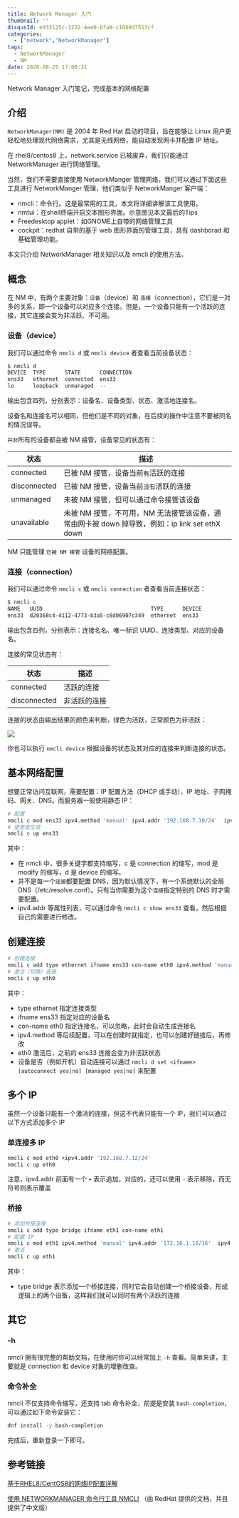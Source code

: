 ```yaml
---
title: Network Manager 入门
thumbnail: ''
disqusId: e933125c-1232-4ee0-bfa9-c1669d7513cf
categories:
  - ["network","NetworkManager"]
tags:
  - NetworkManager
  - NM
date: 2020-08-25 17:00:31
---
```


Network Manager 入门笔记，完成基本的网络配置

<!-- more -->

## 介绍

`NetworkManager(NM)` 是 2004 年 Red Hat 启动的项目，旨在能够让 Linux 用户更轻松地处理现代网络需求，尤其是无线网络，能自动发现网卡并配置 IP 地址。

在 rhel8/centos8 上，network.service 已被废弃，我们只能通过 NetworkManager 进行网络管理。

当然，我们不需要直接使用 NetworkManger 管理网络，我们可以通过下面这些工具进行 NetworkManger 管理，他们类似于 NetworkManger 客户端：

- nmcli：命令行。这是最常用的工具，本文将详细讲解该工具使用。
- nmtui：在shell终端开启文本图形界面。示意图见本文最后的Tips
- Freedesktop applet：如GNOME上自带的网络管理工具
- cockpit：redhat 自带的基于 web 图形界面的管理工具，具有 dashborad 和基础管理功能。

本文只介绍 NetworkManager 相关知识以及 nmcli 的使用方法。

## 概念

在 NM 中，有两个主要对象：`设备`（device）和 `连接`（connection），它们是一对多的关系，即一个设备可以对应多个连接。但是，一个设备只能有一个活跃的连接，其它连接会变为非活跃、不可用。

### 设备（device）

我们可以通过命令 `nmcli d` 或 `nmcli device` 者查看当前设备状态：

```bash
$ nmcli d
DEVICE  TYPE      STATE      CONNECTION
ens33   ethernet  connected  ens33
lo      loopback  unmanaged  --
```

输出包含四列，分别表示：设备名、设备类型、状态、激活地连接名。

设备名和连接名可以相同，但他们是不同的对象，在后续的操作中注意不要被同名的情况误导。

`并非`所有的设备都会被 NM 接管，设备常见的状态有：

状态           |  描述   |
--------------|--------|
connected     | 已被 NM 接管，设备当前`有`活跃的连接   |
disconnected  | 已被 NM 接管，设备当前`没有`活跃的连接 |
unmanaged     | 未被 NM 接管，但可以通过命令接管该设备   |
unavailable   | 未被 NM 接管，不可用，NM 无法接管该设备，通常由网卡被 down 掉导致，例如：ip link set ethX down|

NM 只能管理 `已被 NM 接管` 设备的网络配置。

### 连接（connection）

我们可以通过命令 `nmcli c` 或 `nmcli connection` 者查看当前连接状态：

```bash
$ nmcli c
NAME   UUID                                  TYPE      DEVICE
ens33  d20368c4-4112-4773-b3a5-c8d06907c349  ethernet  ens33
```

输出包含四列，分别表示：连接名名、唯一标识 UUID、连接类型、对应的设备名。

连接的常见状态有：

状态           |  描述   |
--------------|--------|
connected     | 活跃的连接   |
disconnected  | 非活跃的连接 |

连接的状态由输出结果的颜色来判断，绿色为活跃，正常颜色为非活跃：

![](https://cdn.sguan.top/markdown/20200825165456.png)

你也可以执行 `nmcli device` 根据设备的状态及其对应的连接来判断连接的状态。

## 基本网络配置

想要正常访问互联网，需要配置：IP 配置方法（DHCP 或手动）、IP 地址、子网掩码、网关、DNS。而服务器一般使用静态 IP：

```bash
# 配置
nmcli c mod ens33 ipv4.method 'manual' ipv4.addr '192.168.7.10/24'  ipv4.gateway '192.168.7.2' ipv4.dns '8.8.8.8'
# 使更改生效
nmcli c up ens33
```

其中：

- 在 nmcli 中，很多关键字都支持缩写，c 是 connection 的缩写，mod 是 modify 的缩写，d 是 device 的缩写。
- 并不是每一个`连接`都要配置 DNS，因为默认情况下，有一个系统默认的全局 DNS（/etc/resolve.conf）。只有当你需要为这个`连接`指定特别的 DNS 时才需要配置。
- ipv4.addr 等属性列表，可以通过命令 `nmcli c show ens33` 查看，然后根据自己的需要进行修改。

## 创建连接

```bash
# 创建连接
nmcli c add type ethernet ifname ens33 con-name eth0 ipv4.method 'manual' ipv4.addr '192.168.7.11/24'  ipv4.gateway '192.168.7.2'
# 激活（切换）连接
nmcli c up eth0
```

其中：

- type ethernet 指定连接类型
- ifname ens33 指定对应的设备名
- con-name eth0 指定连接名，可以忽略，此时会自动生成连接名
- ipv4.method 等后续配置，可以在创建时就指定，也可以创建好链接后，再修改
- eth0 激活后，之前的 ens33 连接会变为非活跃状态
- 设备是否（例如开机）自动连接可以通过 `nmcli d set <ifname> [autoconnect yes|no] [managed yes|no]` 来配置

## 多个 IP

虽然一个设备只能有一个激活的连接，但这不代表只能有一个 IP，我们可以通过以下方式添加多个 IP

### 单连接多 IP

```bash
nmcli c mod eth0 +ipv4.addr '192.168.7.12/24'
nmcli c up eth0
```

注意，ipv4.addr 前面有一个 `+` 表示追加，对应的，还可以使用 `-` 表示移除，而无符号则表示覆盖

### 桥接

```bash
# 添加桥接连接
nmcli c add type bridge ifname eth1 con-name eth1
# 配置 IP
nmcli c mod eth1 ipv4.method 'manual' ipv4.addr '172.16.1.10/16'  ipv4.gateway '172.16.0.2'
# 激活
nmcli c up eth1
```

其中：

- type bridge 表示添加一个桥接连接，同时它会自动创建一个桥接设备，形成逻辑上的两个设备，这样我们就可以同时有两个活跃的连接

## 其它

### -h

nmcli 拥有很完整的帮助文档，在使用时你可以经常加上 `-h` 查看。简单来讲，主要就是 connection 和 device 对象的增删改查。

### 命令补全

nmcli 不仅支持命令缩写，还支持 tab 命令补全，前提是安装 `bash-completion`，可以通过如下命令安装它：

```bash
dnf install -y bash-completion
```

完成后，重新登录一下即可。

## 参考链接

[基于RHEL8/CentOS8的网络IP配置详解](https://mp.weixin.qq.com/s?__biz=MjM5NzAzMTY4NQ==&mid=2653932241&idx=1&sn=7af8ae2f6283fb67eb9e1cba1e6b277c)

[使用 NETWORKMANAGER 命令行工具 NMCLI](https://access.redhat.com/documentation/zh-cn/red_hat_enterprise_linux/7/html/networking_guide/sec-network_bridging_using_the_networkmanager_command_line_tool_nmcli) （由 RedHat 提供的文档，并且提供了中文版）
